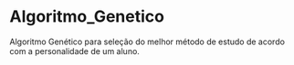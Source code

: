 # Algoritmo_Genetico
Algoritmo Genético para seleção do melhor método de estudo de acordo com a personalidade de um aluno.
